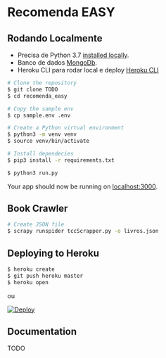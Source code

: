 # Recomenda EASY


## Rodando Localmente
- Precisa de Python 3.7 [installed locally](http://install.python-guide.org).
- Banco de dados [MongoDb](https://docs.mongodb.com/manual/installation/).
- Heroku CLI para rodar local e deploy [Heroku CLI](https://devcenter.heroku.com/articles/heroku-cli)

```sh
# Clone the repository
$ git clone TODO
$ cd recomenda_easy

# Copy the sample env
$ cp sample.env .env

# Create a Python virtual environment
$ python3 -m venv venv
$ source venv/bin/activate

# Install dependecies
$ pip3 install -r requirements.txt

$ python3 run.py
```

Your app should now be running on [localhost:3000](http://localhost:3000/).

## Book Crawler
```sh
# Create JSON file 
$ scrapy runspider tccScrapper.py -o livros.json
```

## Deploying to Heroku

```sh
$ heroku create
$ git push heroku master
$ heroku open
```
ou

[![Deploy](https://www.herokucdn.com/deploy/button.svg)](https://heroku.com/deploy)

## Documentation
 TODO

